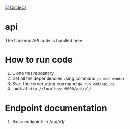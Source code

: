 [![CircleCI](https://circleci.com/gh/codechaitu/api.svg?style=shield&circle-token=cf1e589700f269b21159e452dd1f6554e23f3598)](https://circleci.com/gh/codechaitu/api)

# api
The backend API code is handled here. 

# How to run code
1. Clone this repository
2. Get all the dependencies using command `go mod vendor`
3. Start the server using command `go run cmd/api.go`
4. Look at `http://localhost:9000/api/v1/`

# Endpoint documentation
1. Basic endpoint: -> /api/v1/
